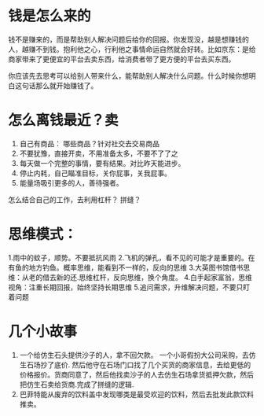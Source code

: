 # 钱是怎么来的
  钱不是赚来的，而是帮助别人解决问题后给你的回报。你发现没，越是想赚钱的人，越赚不到钱。抱利他之心，行利他之事情命运自然就会好转。比如京东：是给商家带来了更便宜的平台去卖东西，给消费者带了更方便的平台去买东西。

  你应该先去思考可以给别人带来什么，能帮助别人解决什么问题。什么时候你想明白这句话那么就开始赚钱了。


# 怎么离钱最近？卖
1. 自己有商品： 哪些商品？针对社交去交易商品
2. 不要犹豫，直接开卖，不用准备太多，不要不了了之
3. 每天做一个完整的事情，要有结果。对比昨天能进步。
5. 停止内耗，自己瞄准目标，关你屁事，关我屁事。
4. 能量场吸引更多的人，善待强者。
   
怎么结合自己的工作，去利用杠杆？ 拼缝？


# 思维模式： 
  1.雨中的蚊子，顺势。不要抵抗风雨
  2.飞机的弹孔，看不见的可能才是重要的。在有鱼的地方钓鱼。概率思维，能看到不一样的，反向的思维
  3.大英图书馆借书思维：从老的借去新的还.思维杠杆，反向思维，换个角度。
  4.白手起家富翁，思维视角：注重长期回报，始终坚持长期思维
  5.追问需求，升维解决问题，不要只盯着问题
  
# 几个小故事
  1. 一个给仿生石头提供沙子的人，拿不回欠款。 一个小哥假扮大公司采购，去仿生石场抄了底价. 然后他守在石场门口找了几个买货的商家信息，去给更低的价格报价。货商同意了，然后他找卖沙子的人去仿生石场拿货抵押欠款，然后把仿生石卖给货商.完成了拼缝的逻辑.
  2. 巴菲特能从废弃的饮料盖中发现哪类是最受欢迎的饮料，然后去批发此款饮料推卖。

